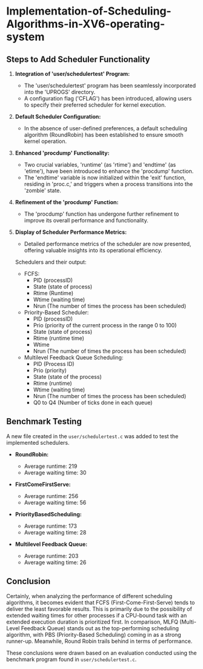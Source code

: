 ﻿# Implementation-of-Scheduling-Algorithms-in-XV6-operating-system

## Steps to Add Scheduler Functionality

1. **Integration of 'user/schedulertest' Program:**
   - The 'user/schedulertest' program has been seamlessly incorporated into the 'UPROGS' directory.
   - A configuration flag ('CFLAG') has been introduced, allowing users to specify their preferred scheduler for kernel execution.

2. **Default Scheduler Configuration:**
   - In the absence of user-defined preferences, a default scheduling algorithm (RoundRobin) has been established to ensure smooth kernel operation.

3. **Enhanced 'procdump' Functionality:**
   - Two crucial variables, 'runtime' (as 'rtime') and 'endtime' (as 'etime'), have been introduced to enhance the 'procdump' function.
   - The 'endtime' variable is now initialized within the 'exit' function, residing in 'proc.c,' and triggers when a process transitions into the 'zombie' state.

4. **Refinement of the 'procdump' Function:**
   - The 'procdump' function has undergone further refinement to improve its overall performance and functionality.

5. **Display of Scheduler Performance Metrics:**
   - Detailed performance metrics of the scheduler are now presented, offering valuable insights into its operational efficiency.
   
   Schedulers and their output:
   - FCFS:
     - PID (processID)
     - State (state of process)
     - Rtime (Runtime)
     - Wtime (waiting time)
     - Nrun (The number of times the process has been scheduled)
   - Priority-Based Scheduler:
     - PID (processID)
     - Prio (priority of the current process in the range 0 to 100)
     - State (state of process)
     - Rtime (runtime time)
     - Wtime
     - Nrun (The number of times the process has been scheduled)
   - Multilevel Feedback Queue Scheduling:
     - PID (Process ID)
     - Prio (priority)
     - State (state of the process)
     - Rtime (runtime)
     - Wtime (waiting time)
     - Nrun (The number of times the process has been scheduled)
     - Q0 to Q4 (Number of ticks done in each queue)

## Benchmark Testing

A new file created in the `user/schedulertest.c` was added to test the implemented schedulers.

- **RoundRobin:**
  - Average runtime: 219
  - Average waiting time: 30

- **FirstComeFirstServe:**
  - Average runtime: 256
  - Average waiting time: 56

- **PriorityBasedScheduling:**
  - Average runtime: 173
  - Average waiting time: 28

- **Multilevel Feedback Queue:**
  - Average runtime: 203
  - Average waiting time: 26

## Conclusion

Certainly, when analyzing the performance of different scheduling algorithms, it becomes evident that FCFS (First-Come-First-Serve) tends to deliver the least favorable results. This is primarily due to the possibility of extended waiting times for other processes if a CPU-bound task with an extended execution duration is prioritized first. In comparison, MLFQ (Multi-Level Feedback Queue) stands out as the top-performing scheduling algorithm, with PBS (Priority-Based Scheduling) coming in as a strong runner-up. Meanwhile, Round Robin trails behind in terms of performance.

These conclusions were drawn based on an evaluation conducted using the benchmark program found in `user/schedulertest.c`.

